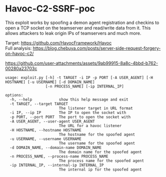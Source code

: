 # Havoc-C2-SSRF-poc
This exploit works by spoofing a demon agent registration and checkins to open a TCP socket on the teamserver and read/write data from it. This allows attackers to leak origin IPs of teamservers and much more.

Target: https://github.com/HavocFramework/Havoc <br>
Full analysis: https://blog.chebuya.com/posts/server-side-request-forgery-on-havoc-c2/

https://github.com/user-attachments/assets/9ab99915-8a8c-4bbd-b762-00280a23703c

```
usage: exploit.py [-h] -t TARGET -i IP -p PORT [-A USER_AGENT] [-H HOSTNAME] [-u USERNAME] [-d DOMAIN_NAME]
                  [-n PROCESS_NAME] [-ip INTERNAL_IP]

options:
  -h, --help            show this help message and exit
  -t TARGET, --target TARGET
                        The listener target in URL format
  -i IP, --ip IP        The IP to open the socket with
  -p PORT, --port PORT  The port to open the socket with
  -A USER_AGENT, --user-agent USER_AGENT
                        The URL for a havoc listener
  -H HOSTNAME, --hostname HOSTNAME
                        The hostname for the spoofed agent
  -u USERNAME, --username USERNAME
                        The username for the spoofed agent
  -d DOMAIN_NAME, --domain-name DOMAIN_NAME
                        The domain name for the spoofed agent
  -n PROCESS_NAME, --process-name PROCESS_NAME
                        The process name for the spoofed agent
  -ip INTERNAL_IP, --internal-ip INTERNAL_IP
                        The internal ip for the spoofed agent
```
